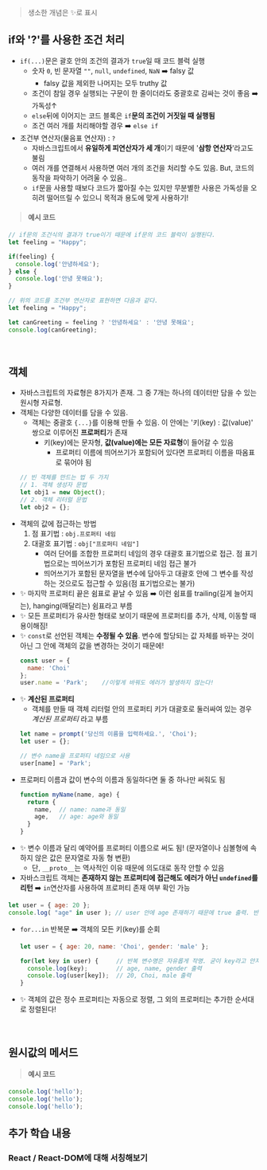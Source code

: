 > 생소한 개념은 ✨로 표시

## if와 '?'를 사용한 조건 처리
- ```if(...)```문은 괄호 안의 조건의 결과가 ```true```일 때 코드 블럭 실행
  - 숫자 ```0```, 빈 문자열 ```""```, ```null```, ```undefined```, ```NaN``` ➡️ falsy 값
    - falsy 값을 제외한 나머지는 모두 truthy 값
  - 조건이 참일 경우 실행되는 구문이 한 줄이더라도 중괄호로 감싸는 것이 좋음 ➡️ 가독성↑
  - ```else```뒤에 이어지는 코드 블록은 ```if```**문의 조건이 거짓일 때 실행됨**
  - 조건 여러 개를 처리해야할 경우 ➡️ ```else if```
- 조건부 연산자(물음표 연산자) : ```?```
  - 자바스크립트에서 **유일하게 피연산자가 세 개**이기 때문에 '**삼항 연산자**'라고도 불림
  - 여러 개를 연결해서 사용하면 여러 개의 조건을 처리할 수도 있음. But, 코드의 동작을 파악하기 어려울 수 있음..
  - ```if```문을 사용할 때보다 코드가 짧아질 수는 있지만 무분별한 사용은 가독성을 오히려 떨어뜨릴 수 있으니 목적과 용도에 맞게 사용하기!

> #### 예시 코드
```javascript
// if문의 조건식의 결과가 true이기 때문에 if문의 코드 블럭이 실행된다.
let feeling = "Happy";

if(feeling) {
  console.log('안녕하세요');
} else {
  console.log('안녕 못해요');
}

// 위의 코드를 조건부 연산자로 표현하면 다음과 같다.
let feeling = "Happy";

let canGreeting = feeling ? '안녕하세요' : '안녕 못해요';
console.log(canGreeting);
```

<br>

## 객체
- 자바스크립트의 자료형은 8가지가 존재. 그 중 7개는 하나의 데이터만 담을 수 있는 원시형 자료형.
- 객체는 다양한 데이터를 담을 수 있음.
  - 객체는 중괄호 ```{...}```를 이용해 만들 수 있음. 이 안에는 '키(key) : 값(value)' 쌍으로 이루어진 **프로퍼티**가 존재
    - 키(key)에는 문자형, **값(value)에는 모든 자료형**이 들어갈 수 있음
      - 프로퍼티 이름에 띄어쓰기가 포함되어 있다면 프로퍼티 이름을 따옴표로 묶어야 됨
  ```javascript
  // 빈 객체를 만드는 법 두 가지
  // 1. 객체 생성자 문법
  let obj1 = new Object();
  // 2. 객체 리터럴 문법
  let obj2 = {};
  ```
- 객체의 값에 접근하는 방법
  1. 점 표기법 : ```obj.프로퍼티 네임```
  2. 대괄호 표기법 : ```obj["프로퍼티 네임"]```
     - 여러 단어를 조합한 프로퍼티 네임의 경우 대괄호 표기법으로 접근. 점 표기법으로는 띄어쓰기가 포함된 프로퍼티 네임 접근 불가
     - 띄어쓰기가 포함된 문자열을 변수에 담아두고 대괄호 안에 그 변수를 작성하는 것으로도 접근할 수 있음(점 표기법으로는 불가)
- ✨ 마지막 프로퍼티 끝은 쉼표로 끝날 수 있음 ➡️ 이런 쉼표를 trailing(길게 늘어지는), hanging(매달리는) 쉼표라고 부름
- ✨ 모든 프로퍼티가 유사한 형태로 보이기 때문에 프로퍼티를 추가, 삭제, 이동할 때 용이해짐!
- ✨ ```const```로 선언된 객체는 **수정될 수 있음**. 변수에 할당되는 값 자체를 바꾸는 것이 아닌 그 안에 객체의 값을 변경하는 것이기 때문에!
  ```javascript
  const user = {
    name: 'Choi'
  };
  user.name = 'Park';    //이렇게 바꿔도 에러가 발생하지 않는다!
  ```
- ✨ **계산된 프로퍼티**
  - 객체를 만들 때 객체 리터럴 안의 프로퍼티 키가 대괄호로 둘러싸여 있는 경우 _계산된 프로퍼티_ 라고 부름
  ```javascript
  let name = prompt('당신의 이름을 입력하세요.', 'Choi');
  let user = {};

  // 변수 name을 프로퍼티 네임으로 사용
  user[name] = 'Park';
  ```
- 프로퍼티 이름과 값이 변수의 이름과 동일하다면 둘 중 하나만 써줘도 됨
  ```javascript
  function myName(name, age) {
    return {
      name,  // name: name과 동일
      age,   // age: age와 동일
    }
  }
  ```
- ✨ 변수 이름과 달리 예약어를 프로퍼티 이름으로 써도 됨! (문자열이나 심볼형에 속하지 않은 값은 문자열로 자동 형 변환)
  - 단, ```__proto__```는 역사적인 이유 때문에 의도대로 동작 안할 수 있음
- 자바스크립트 객체는 **존재하지 않는 프로퍼티에 접근해도 에러가 아닌 ```undefined```를 리턴** ➡️ ```in```연산자를 사용하여 프로퍼티 존재 여부 확인 가능
```javascript
let user = { age: 20 };
console.log( "age" in user ); // user 안에 age 존재하기 때문에 true 출력. 반드시 프로퍼티 이름은 in 왼쪽에 따옴표를 포함하여 작성
```
- ```for...in``` 반복문 ➡️ 객체의 모든 키(key)를 순회
  ```javascript
  let user = { age: 20, name: 'Choi', gender: 'male' };

  for(let key in user) {     // 반복 변수명은 자유롭게 작명. 굳이 key라고 안지어도 됨.
    console.log(key);        // age, name, gender 출력
    console.log(user[key]);  // 20, Choi, male 출력
  }
  ```
- ✨ 객체의 값은 정수 프로퍼티는 자동으로 정렬, 그 외의 프로퍼티는 추가한 순서대로 정렬된다!

<br>

## 원시값의 메서드


> #### 예시 코드
```javascript
console.log('hello');
console.log('hello');
console.log('hello');
```

## 추가 학습 내용
### React / React-DOM에 대해 서칭해보기
